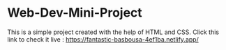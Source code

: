# Web-Dev-Mini-Project
This is a simple project created with the help of HTML and CSS.
Click this link to check it live : https://fantastic-basbousa-4ef1ba.netlify.app/
